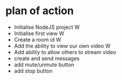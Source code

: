# plan of action

- Initialise NodeJS project   W
- Initialise first view       W
- Create a room id            W
- Add the ability to view our own video   W
- Add ability to allow others to stream video
- create and send messages
- add mute/unmute button
- add stop button